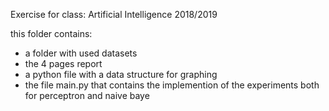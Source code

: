 Exercise for class: Artificial Intelligence 2018/2019

this folder contains:
- a folder with used datasets
- the 4 pages report
- a python file with a data structure for graphing
- the file main.py that contains the implemention of the experiments both for perceptron and naive baye
